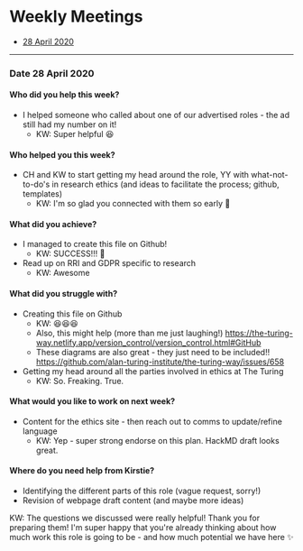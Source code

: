 # Weekly Meetings

* [28 April 2020](#date-28-april-2020)

---

### Date 28 April 2020

#### Who did you help this week?

* I helped someone who called about one of our advertised roles - the ad still had my number on it!
  * KW: Super helpful :laughing:

#### Who helped you this week?

* CH and KW to start getting my head around the role, YY with what-not-to-do's in research ethics (and ideas to facilitate the process; github, templates)
  * KW: I'm so glad you connected with them so early :hibiscus:

#### What did you achieve?

* I managed to create this file on Github!
  * KW: SUCCESS!!! :rocket:
* Read up on RRI and GDPR specific to research
  * KW: Awesome

#### What did you struggle with?

* Creating this file on Github
  * KW: :laughing::laughing::laughing:
  * Also, this might help (more than me just laughing!) https://the-turing-way.netlify.app/version_control/version_control.html#GitHub
  * These diagrams are also great - they just need to be included!! https://github.com/alan-turing-institute/the-turing-way/issues/658
* Getting my head around all the parties involved in ethics at The Turing
  * KW: So. Freaking. True.

#### What would you like to work on next week?

* Content for the ethics site - then reach out to comms to update/refine language
  * KW: Yep - super strong endorse on this plan. HackMD draft looks great.

#### Where do you need help from Kirstie?

* Identifying the different parts of this role (vague request, sorry!)
* Revision of webpage draft content (and maybe more ideas)

KW: The questions we discussed were really helpful! Thank you for preparing them! I'm super happy that you're already thinking about how much work this role is going to be - and how much potential we have here :sparkles:

